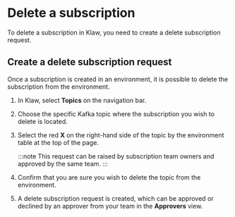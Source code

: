 # Delete a subscription

To delete a subscription in Klaw, you need to create a delete
subscription request.

## Create a delete subscription request

Once a subscription is created in an environment, it is possible to
delete the subscription from the environment.

1. In Klaw, select **Topics** on the navigation bar.
2. Choose the specific Kafka topic where the subscription you wish to
   delete is located.
3. Select the red **X** on the right-hand side of the topic by the
   environment table at the top of the page.

   :::note
   This request can be raised by subscription team owners and approved by the same team.
   :::

4. Confirm that you are sure you wish to delete the topic from the
   environment.
5. A delete subscription request is created, which can be approved or
   declined by an approver from your team in the **Approvers** view.
